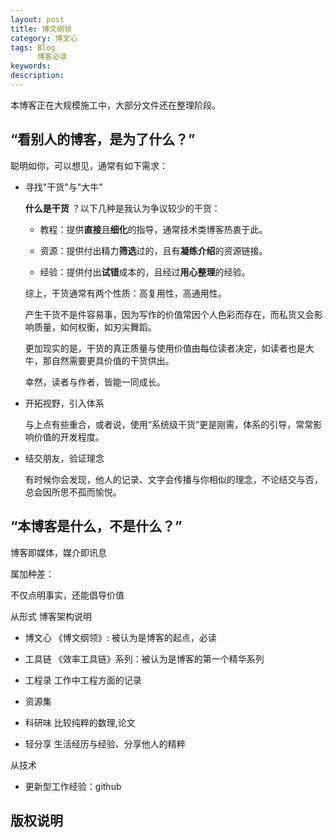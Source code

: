```yaml
---
layout: post
title: 博文纲领
category: 博文心
tags: Blog
      博客必读
keywords: 
description: 
---
```


本博客正在大规模施工中，大部分文件还在整理阶段。


## “看别人的博客，是为了什么？”

聪明如你，可以想见，通常有如下需求：

* 寻找"干货"与"大牛"

    **什么是干货** ？以下几种是我认为争议较少的干货：
    
    - 教程：提供**直接**且**细化**的指导，通常技术类博客热衷于此。
    
    - 资源：提供付出精力**筛选**过的，且有**凝练介绍**的资源链接。
    
    - 经验：提供付出**试错**成本的，且经过**用心整理**的经验。
    
    综上，干货通常有两个性质：高复用性，高通用性。
    
    产生干货不是件容易事，因为写作的价值常因个人色彩而存在，而私货又会影响质量，如何权衡，如刃尖舞蹈。
    
    更加现实的是，干货的真正质量与使用价值由每位读者决定，如读者也是大牛，那自然需要更具价值的干货供出。
    
    幸然，读者与作者，皆能一同成长。
    
* 开拓视野，引入体系
    
    与上点有些重合，或者说，使用“系统级干货”更是刚需，体系的引导，常常影响价值的开发程度。
    
* 结交朋友，验证理念

    有时候你会发现，他人的记录、文字会传播与你相似的理念，不论结交与否，总会因所思不孤而愉悦。


## “本博客是什么，不是什么？”
博客即媒体，媒介即讯息

属加种差：　



不仅点明事实，还能倡导价值

从形式
博客架构说明

- 博文心
    《博文纲领》: 被认为是博客的起点，必读

- 工具链
    《效率工具链》系列：被认为是博客的第一个精华系列

- 工程录
    工作中工程方面的记录
    
- 资源集

- 科研味
比较纯粹的数理,论文

- 轻分享
生活经历与经验、分享他人的精粹


从技术

* 更新型工作经验：github





## 版权说明


